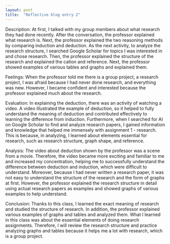 ```yaml
---
layout: post
title:  "Reflective blog entry 2"
---
```

Description:
At first, I talked with my group members about what research they had done recently. After the conversation, the professor explained what research is. Next, the professor explained the two reasoning methods by comparing induction and deduction. As the next activity, to analyze the research structure, I searched Google Scholar for topics I was interested in and chose research. Then, the professor explained the structure of the research and explained the cation and reference. Next, the professor showed examples of various tables and graphs and explained them. 

Feelings:
When the professor told me there is a group project, a research project, I was afraid because I had never done research, and everything was new. However, I became confident and interested because the professor explained much about the research.

Evaluation:
In explaining the deduction, there was an activity of watching a video. A video illustrated the example of deduction, so it helped to fully understand the meaning of deduction and contributed effectively to learning the difference from induction. Furthermore, when I searched for AI on Google Scholar to find and analyze research papers, I gained information and knowledge that helped me immensely with assignment 1 - research. This is because, in analyzing, I learned about elements essential for research, such as research structure, graph shape, and reference. 

Analysis:
The video about deduction shown by the professor was a scene from a movie. Therefore, the video became more exciting and familiar to me and increased my concentration, helping me to successfully understand the difference between deduction and induction, which were difficult to understand. Moreover, because I had never written a research paper, it was not easy to understand the structure of the research and the form of graphs at first. However, the professor explained the research structure in detail using actual research papers as examples and showed graphs of various examples to help understand. 

Conclusion: 
Thanks to this class, I learned the exact meaning of research and studied the structure of research. In addition, the professor explained various examples of graphs and tables and analyzed them. What I learned in this class was about the essential elements of doing research assignments. Therefore, I will review the research structure and practice analyzing graphs and tables because it helps me a lot with research, which is a group project.

